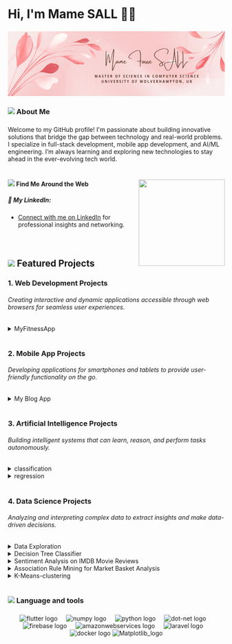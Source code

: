 <h1>Hi, I'm Mame SALL 👋🏻 </h1>

###


<div align="center">
  <img height="150" width="1000" src="https://github.com/mfs135/mfs135/blob/main/image.png"  />
</div>


###

<h3 align="left"> <img height="20" src="https://imgproxy.attic.sh/EcoFoqzxHOE1n9tkhV1X3rao_etM2ggIIga83A1oVzk/rs:fit:768:768:1:1/t:1:FF00FF:false:false/pngo:false:true:256/aHR0cHM6Ly9hdHRp/Yy5zaC9ydW5wb2Qv/MmQyMDY4ZGQtMDYx/Yi00MWFlLThhYjYt/NGUzYjkxY2YxOTVm/LnBuZw.png" />  About Me</h3> 

###

<p align="left">Welcome to my GitHub profile! I'm passionate about building innovative solutions that bridge the gap between technology and real-world problems. I specialize in full-stack development, mobile app development, and AI/ML engineering. I’m always learning and exploring new technologies to stay ahead in the ever-evolving tech world.

#


 <img align="right" height="200" width="200" src="https://media1.giphy.com/media/NgurY1o4z080Jfoyzw/giphy.gif?cid=6c09b9528x3e8phsv5q4n5mcftewgi0xh99zfdqcqppub0xk&ep=v1_stickers_search&rid=giphy.gif&ct=s" />

 **<img height="20" src="https://imgproxy.attic.sh/VhCc98ou-LeKAHxLeTuJIS3s2FpR3NCxmmX_Q2DFGq8/rs:fit:768:768:1:1/t:1:FF00FF:false:false/pngo:false:true:256/aHR0cHM6Ly9hdHRp/Yy5zaC9jczBwd24w/MzJjd3Q5Z21xNTkz/ajV2bXhnNzNi.png" /> Find Me Around the Web**


##### 🔗 **My LinkedIn**:
-  <a href="https://linkedin.com/in/yourusername">Connect with me on LinkedIn</a> for professional insights and networking.



</p>

###

<br>

## <img height="20" src="https://imgproxy.attic.sh/ZKXW-q2uyUzUD2l9VHGL3Sl9N5Jg0MuT_o6V-owxABc/rs:fit:768:768:1:1/t:1:FF00FF:false:false/pngo:false:true:256/aHR0cHM6Ly9hdHRp/Yy5zaC9lMDFkZWFp/c2E2cW9jYWhwM2hu/bHJ6NThmNnQ2.png" />  **Featured Projects** 




### 1. **Web Development Projects**  

###### <p>Creating interactive and dynamic applications accessible through web browsers for seamless user experiences.</p>

<details>
<summary>MyFitnessApp</summary>

MyFitnessApp is a web application designed to help users track their fitness goals. Built with **Laravel** for the backend and **React** for the frontend.  
- **Features**: manage workouts, and monitor progress.  
- **Tech Stack**: React, Laravel, Git  
- [View Project](https://github.com/mfs135/MyFitnessApp)  
</details>

#

### 2. **Mobile App Projects**

###### <p>Developing applications for smartphones and tablets to provide user-friendly functionality on the go.</p>

<details>
<summary>My Blog App</summary>

A machine learning model to predict trends based on historical data.  
- **Features**: Data cleaning, model training, visualization  
- **Tech Stack**: Flutter  
- [View Project](https://github.com/mfs135/my-blog-app)  
</details>


#

### 3. **Artificial Intelligence Projects**  

###### <p>Building intelligent systems that can learn, reason, and perform tasks autonomously.</p>

<details>
<summary>classification</summary>

This repository contains the implementation of two classification models to predict a class for a new input.
- **Tech Stack**: Pandas, NumPy, Scikit-learn, Matplotlib, Seaborn
- [View Project](https://github.com/mfs135/classification)  
</details>

<details>
<summary>regression</summary>

This repository contains the implementation of two regression models to predict a continuous target variable based on input features.
- **Tech Stack**: Pandas, NumPy, Scikit-learn, Matplotlib, Seaborn
- [View Project](https://github.com/mfs135/regression)  
</details>

#

### 4. **Data Science Projects**  

###### Analyzing and interpreting complex data to extract insights and make data-driven decisions.


<details>
<summary>Data Exploration</summary>

Main purpose of this is to create understanding of data exploration and the knowledge of panda’s library and its basic functions.
- **Tech Stack**: pandas, numpy, matplotlib, sklearn
- [View Project](https://github.com/mfs135/data-exploration)

</details>


<details>
<summary>Decision Tree Classifier</summary>

Goal is to train decision tree classifier model for predictions with the best features that can make the model accuracy high.
- **Tech Stack**: pandas, numpy, matplotlib, sklearn
- [View Project](https://github.com/mfs135/decision-tree-classifier)

</details>

 <details>
<summary>Sentiment Analysis on IMDB Movie Reviews</summary>

In this Project, five movie reviews were used as dataset to do sentiment analysis. The movies selected for the dataset was chosen on the basis of quiz (Movie name picker)

- **Tech Stack**: pandas, numpy, matplotlib, sklearn, beautifulSoup
- [View Project](https://github.com/mfs135/Sentiment-analysis)

</details>

 <details>
<summary>Association Rule Mining for Market Basket Analysis</summary>

we implemented the Apriori Algorithm to perform Market Basket Analysis. The goal was to discover associations between items in a dataset of transactions.

- **Tech Stack**: pandas, numpy, matplotlib, sklearn
- [View Project](https://github.com/mfs135/Association-Rule-Mining)

</details>

 <details>
<summary>K-Means-clustering</summary>

The aim of this Project is to perform clustering using the K-Means Algorithm and visualize the results on a map. The dataset used for this workshop contains COVID-19 statistics. The objective is to determine whether the K-Means algorithm is a suitable choice for this task by comparing the accuracy of the results with real-world news reports.

- **Tech Stack**: pandas, numpy, matplotlib, sklearn, IPython.display.
- [View Project](https://github.com/mfs135/K-Means-clustering)

</details>


#


<h3 align="left"> <img height="20" src="https://imgproxy.attic.sh/ZTUaOOpg_zeUgw4O0Wjh-sT15bvevyPTktr2ceT6btU/rs:fit:768:768:1:1/t:1:FF00FF:false:false/pngo:false:true:256/aHR0cHM6Ly9hdHRp/Yy5zaC9weWhkaDFq/NHowcXNhcHpyeHEy/ZzVmdWFweDBh.png"/>  Language and tools</h3> 

###

<div align="center">
  <img src="https://juststickers.in/wp-content/uploads/2019/01/flutter.png" height="40" alt="flutter logo"  />
  <img width="12" />
  <img src="https://img.icons8.com/color/512/numpy.png" height="40" alt="numpy logo"  />
  <img width="12" />
  <img src="https://www.cdnlogo.com/logos/p/3/python.svg" height="40" alt="python logo"  />
  <img width="12" />
  <img src="https://cdn.jsdelivr.net/gh/devicons/devicon/icons/dot-net/dot-net-plain-wordmark.svg" height="40" alt="dot-net logo"  />
  <img width="12" />
  <img src="https://cdn.jsdelivr.net/gh/devicons/devicon/icons/firebase/firebase-plain-wordmark.svg" height="40" alt="firebase logo"  />
  <img width="12" />
  <img src="https://cdn.jsdelivr.net/gh/devicons/devicon/icons/amazonwebservices/amazonwebservices-line-wordmark.svg" height="40" alt="amazonwebservices logo"  />
  <img width="12" />
  <img src="https://static-00.iconduck.com/assets.00/laravel-icon-1990x2048-xawylrh0.png" height="40" alt="laravel logo"  />
  <img width="12" />
  <img src="https://cdn4.iconfinder.com/data/icons/logos-3/600/React.js_logo-512.png" height="40" alt="docker logo"  />
  <img src="https://upload.wikimedia.org/wikipedia/commons/thumb/8/84/Matplotlib_icon.svg/1024px-Matplotlib_icon.svg.png" height="40" alt="Matplotlib_logo"  />
</div>

###

